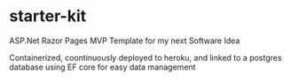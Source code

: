 # starter-kit
ASP.Net Razor Pages MVP Template for my next Software Idea

Containerized, coontinuously deployed to heroku, and linked to a postgres database using EF core for easy data management

